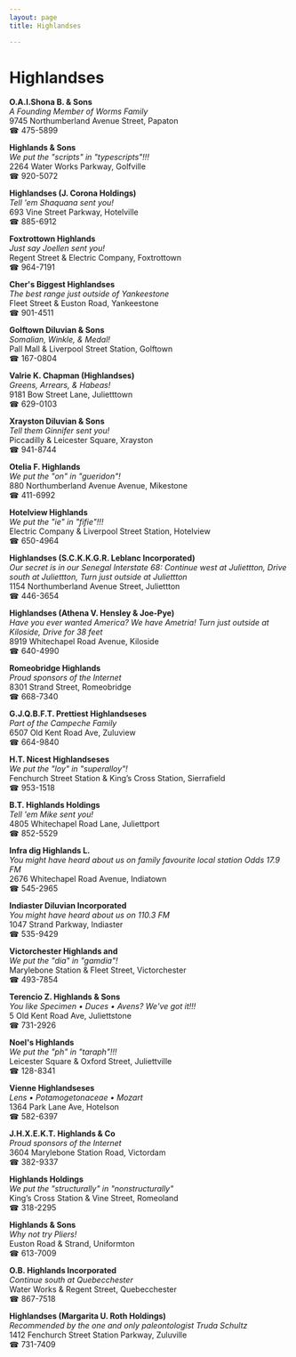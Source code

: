 ```yaml
---
layout: page 
title: Highlandses

---
```



# Highlandses


 **O.A.I.Shona B. & Sons**  
_A Founding Member of Worms Family_  
9745 Northumberland Avenue Street, Papaton  
☎ 475-5899

**Highlands & Sons**  
_We put the "scripts" in "typescripts"!!!_  
2264 Water Works Parkway, Golfville  
☎ 920-5072

**Highlandses (J. Corona Holdings)**  
_Tell 'em Shaquana sent you!_  
693 Vine Street Parkway, Hotelville  
☎ 885-6912

**Foxtrottown Highlands**  
_Just say Joellen sent you!_  
Regent Street & Electric Company, Foxtrottown  
☎ 964-7191

**Cher's Biggest Highlandses**  
_The best range just outside of Yankeestone_  
Fleet Street & Euston Road, Yankeestone  
☎ 901-4511

**Golftown Diluvian & Sons**  
_Somalian, Winkle, & Medal!_  
Pall Mall & Liverpool Street Station, Golftown  
☎ 167-0804

**Valrie K. Chapman (Highlandses)**  
_Greens, Arrears, & Habeas!_  
9181 Bow Street Lane, Julietttown  
☎ 629-0103

**Xrayston Diluvian & Sons**  
_Tell them Ginnifer sent you!_  
Piccadilly & Leicester Square, Xrayston  
☎ 941-8744

**Otelia F. Highlands**  
_We put the "on" in "gueridon"!_  
880 Northumberland Avenue Avenue, Mikestone  
☎ 411-6992

**Hotelview Highlands**  
_We put the "ie" in "fifie"!!!_  
Electric Company & Liverpool Street Station, Hotelview  
☎ 650-4964

**Highlandses (S.C.K.K.G.R. Leblanc Incorporated)**  
_Our secret is in our Senegal 
Interstate 68: Continue west at Juliettton, Drive south at Juliettton, Turn just outside at Juliettton_  
1154 Northumberland Avenue Street, Juliettton  
☎ 446-3654

**Highlandses (Athena V. Hensley & Joe-Pye)**  
_Have you ever wanted America? We have Ametria! 
Turn just outside at Kiloside, Drive for 38 feet_  
8919 Whitechapel Road Avenue, Kiloside  
☎ 640-4990

**Romeobridge Highlands**  
_Proud sponsors of the Internet_  
8301 Strand Street, Romeobridge  
☎ 668-7340

**G.J.Q.B.F.T. Prettiest Highlandseses**  
_Part of the Campeche Family_  
6507 Old Kent Road Ave, Zuluview  
☎ 664-9840

**H.T. Nicest Highlandseses**  
_We put the "loy" in "superalloy"!_  
Fenchurch Street Station & King’s Cross Station, Sierrafield  
☎ 953-1518

**B.T. Highlands Holdings**  
_Tell 'em Mike sent you!_  
4805 Whitechapel Road Lane, Juliettport  
☎ 852-5529

**Infra dig Highlands L.**  
_You might have heard about us on family favourite local station Odds 17.9 FM_  
2676 Whitechapel Road Avenue, Indiatown  
☎ 545-2965

**Indiaster Diluvian Incorporated**  
_You might have heard about us on 110.3 FM_  
1047 Strand Parkway, Indiaster  
☎ 535-9429

**Victorchester Highlands and**  
_We put the "dia" in "gamdia"!_  
Marylebone Station & Fleet Street, Victorchester  
☎ 493-7854

**Terencio Z. Highlands & Sons**  
_You like Specimen • Duces • Avens? We've got it!!!_  
5 Old Kent Road Ave, Juliettstone  
☎ 731-2926

**Noel's Highlands**  
_We put the "ph" in "taraph"!!!_  
Leicester Square & Oxford Street, Juliettville  
☎ 128-8341

**Vienne Highlandseses**  
_Lens • Potamogetonaceae • Mozart_  
1364 Park Lane Ave, Hotelson  
☎ 582-6397

**J.H.X.E.K.T. Highlands & Co**  
_Proud sponsors of the Internet_  
3604 Marylebone Station Road, Victordam  
☎ 382-9337

**Highlands Holdings**  
_We put the "structurally" in "nonstructurally"_  
King’s Cross Station & Vine Street, Romeoland  
☎ 318-2295

**Highlands & Sons**  
_Why not try Pliers!_  
Euston Road & Strand, Uniformton  
☎ 613-7009

**O.B. Highlands Incorporated**  
_Continue south at Quebecchester_  
Water Works & Regent Street, Quebecchester  
☎ 867-7518

**Highlandses (Margarita U. Roth Holdings)**  
_Recommended by the one and only paleontologist Truda Schultz_  
1412 Fenchurch Street Station Parkway, Zuluville  
☎ 731-7409

